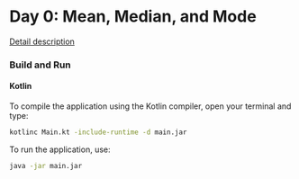 # Day 0: Mean, Median, and Mode

[Detail description](https://www.hackerrank.com/challenges/s10-basic-statistics)

### Build and Run

#### Kotlin

To compile the application using the Kotlin compiler, open your terminal and type:
```bash
kotlinc Main.kt -include-runtime -d main.jar
```

To run the application, use:
```bash
java -jar main.jar
```
